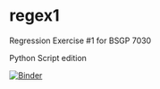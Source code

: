 # regex1
Regression Exercise #1 for BSGP 7030

Python Script edition

[![Binder](https://mybinder.org/badge_logo.svg)](https://mybinder.org/v2/gh/IlvaIlska/PyScript.git/HEAD)
